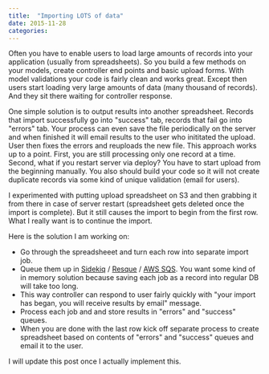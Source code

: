 ```yaml
---
title:  "Importing LOTS of data"
date: 2015-11-28
categories:
---
```


Often you have to enable users to load large amounts of records into your application (usually from spreadsheets).  So you build a few methods on your models, create controller end points and basic upload forms.  With model validations your code is fairly clean and works great.  Except then users start loading very large amounts of data (many thousand of records).  And they sit there waiting for controller response.

One simple solution is to output results into another spreadsheet.  Records that import successfully go into "success" tab, records that fail go into "errors" tab.  Your process can even save the file periodically on the server and when finished it will email results to the user who inititated the upload.  User then fixes the errors and reuploads the new file.  This approach works up to a point.  First, you are still processing only one record at a time.  Second, what if you restart server via deploy?  You have to start upload from the beginning manually.  You also should build your code so it will not create duplicate records via some kind of unique validation (email for users).

I experimented with putting upload spreadsheet on S3 and then grabbing it from there in case of server restart (spreadsheet gets deleted once the import is complete).  But it still causes the import to begin from the first row.  What I really want is to continue the import.

Here is the solution I am working on:

* Go through the spreadsheeet and turn each row into separate import job.
* Queue them up in [Sidekiq](https://github.com/mperham/sidekiq) / [Resque](https://github.com/resque/resque) / [AWS SQS](https://aws.amazon.com/sqs/).  You want some kind of in memory solution because saving each job as a record into regular DB will take too long.
* This way controller can respond to user fairly quickly with "your import has began, you will receive results by email" message.
* Process each job and and store results in "errors" and "success" queues.
* When you are done with the last row kick off separate process to create spreadsheet based on contents of "errors" and "success" queues and email it to the user.

I will update this post once I actually implement this.